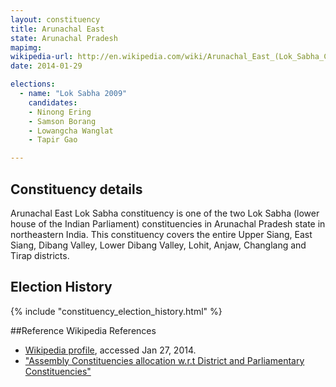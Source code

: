 ```yaml
---
layout: constituency
title: Arunachal East
state: Arunachal Pradesh
mapimg: 
wikipedia-url: http://en.wikipedia.com/wiki/Arunachal_East_(Lok_Sabha_Constituency)
date: 2014-01-29

elections: 
  - name: "Lok Sabha 2009"
    candidates: 
    - Ninong Ering 
    - Samson Borang 
    - Lowangcha Wanglat 
    - Tapir Gao 

---
```

## Constituency details
Arunachal East Lok Sabha constituency is one of the two Lok Sabha (lower house of the Indian Parliament) constituencies in Arunachal Pradesh state in northeastern India. This constituency covers the entire Upper Siang, East Siang, Dibang Valley, Lower Dibang Valley, Lohit, Anjaw, Changlang and Tirap districts.




## Election History
{% include "constituency_election_history.html" %}

##Reference
Wikipedia References
- [Wikipedia profile]({{page.profile.wikipedia}}), accessed Jan 27, 2014.
- ["Assembly Constituencies allocation w.r.t District and Parliamentary Constituencies"][wiki1]

[wiki1]: http://ceoarunachal.nic.in/Information/ACwiseDistrictwisePCwise.htm
